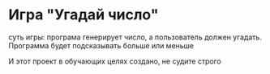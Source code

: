# Игра "Угадай число"

суть игры: програма генерирует число, а пользователь должен угадать.
Программа будет подсказывать больше или меньше

И этот проект в обучающих целях создано, не судите строго
